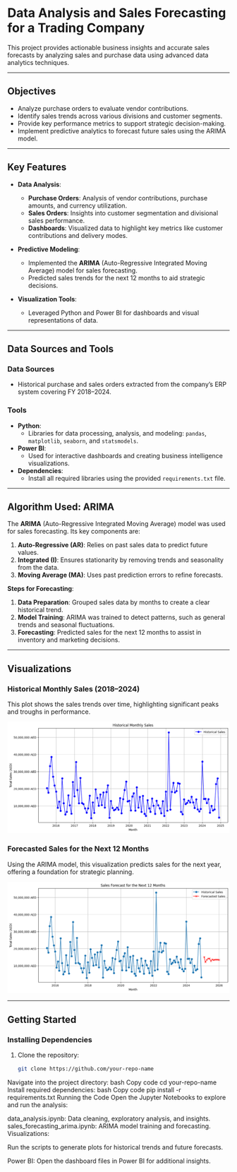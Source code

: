 # Data Analysis and Sales Forecasting for a Trading Company

This project provides actionable business insights and accurate sales forecasts by analyzing sales and purchase data using advanced data analytics techniques.

---

## Objectives
- Analyze purchase orders to evaluate vendor contributions.
- Identify sales trends across various divisions and customer segments.
- Provide key performance metrics to support strategic decision-making.
- Implement predictive analytics to forecast future sales using the ARIMA model.

---

## Key Features
- **Data Analysis**:
  - **Purchase Orders**: Analysis of vendor contributions, purchase amounts, and currency utilization.
  - **Sales Orders**: Insights into customer segmentation and divisional sales performance.
  - **Dashboards**: Visualized data to highlight key metrics like customer contributions and delivery modes.

- **Predictive Modeling**:
  - Implemented the **ARIMA** (Auto-Regressive Integrated Moving Average) model for sales forecasting.
  - Predicted sales trends for the next 12 months to aid strategic decisions.

- **Visualization Tools**:
  - Leveraged Python and Power BI for dashboards and visual representations of data.

---

## Data Sources and Tools
### Data Sources
- Historical purchase and sales orders extracted from the company’s ERP system covering FY 2018–2024.

### Tools
- **Python**:
  - Libraries for data processing, analysis, and modeling: `pandas`, `matplotlib`, `seaborn`, and `statsmodels`.
- **Power BI**:
  - Used for interactive dashboards and creating business intelligence visualizations.
- **Dependencies**:
  - Install all required libraries using the provided `requirements.txt` file.

---

## Algorithm Used: ARIMA
The **ARIMA** (Auto-Regressive Integrated Moving Average) model was used for sales forecasting. Its key components are:
1. **Auto-Regressive (AR)**: Relies on past sales data to predict future values.
2. **Integrated (I)**: Ensures stationarity by removing trends and seasonality from the data.
3. **Moving Average (MA)**: Uses past prediction errors to refine forecasts.

**Steps for Forecasting**:
1. **Data Preparation**: Grouped sales data by months to create a clear historical trend.
2. **Model Training**: ARIMA was trained to detect patterns, such as general trends and seasonal fluctuations.
3. **Forecasting**: Predicted sales for the next 12 months to assist in inventory and marketing decisions.

---

## Visualizations

### Historical Monthly Sales (2018–2024)
This plot shows the sales trends over time, highlighting significant peaks and troughs in performance.

![Historical Monthly Sales](./HistorySales.png)

### Forecasted Sales for the Next 12 Months
Using the ARIMA model, this visualization predicts sales for the next year, offering a foundation for strategic planning.

![Forecasted Sales](./TrizacForcast.png)

---

## Getting Started

### Installing Dependencies
1. Clone the repository:
   ```bash
   git clone https://github.com/your-repo-name
Navigate into the project directory:
bash
Copy code
cd your-repo-name
Install required dependencies:
bash
Copy code
pip install -r requirements.txt
Running the Code
Open the Jupyter Notebooks to explore and run the analysis:

data_analysis.ipynb: Data cleaning, exploratory analysis, and insights.
sales_forecasting_arima.ipynb: ARIMA model training and forecasting.
Visualizations:

Run the scripts to generate plots for historical trends and future forecasts.

Power BI: Open the dashboard files in Power BI for additional insights.
